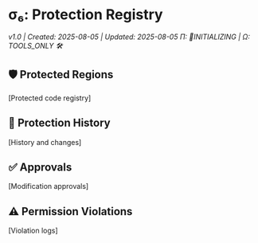 # σ₆: Protection Registry
*v1.0 | Created: 2025-08-05 | Updated: 2025-08-05*
*Π: 🚧INITIALIZING | Ω: TOOLS_ONLY 🛠️*

## 🛡️ Protected Regions
[Protected code registry]

## 📜 Protection History
[History and changes]

## ✅ Approvals
[Modification approvals]

## ⚠️ Permission Violations
[Violation logs]